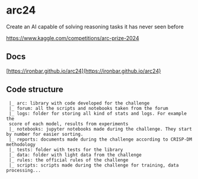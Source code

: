 # arc24

Create an AI capable of solving reasoning tasks it has never seen before

https://www.kaggle.com/competitions/arc-prize-2024

## Docs

[https://ironbar.github.io/arc24](https://ironbar.github.io/arc24)

## Code structure

     |_ arc: library with code developed for the challenge
     |_ forum: all the scripts and notebooks taken from the forum
     |_ logs: folder for storing all kind of stats and logs. For example the
     score of each model, results from experiments
     |_ notebooks: jupyter notebooks made during the challenge. They start by number for easier sorting.
     |_ reports: documents made during the challenge according to CRISP-DM methodology
     |_ tests: folder with tests for the library
     |_ data: folder with light data from the challenge
     |_ rules: the official rules of the challenge
     |_ scripts: scripts made during the challenge for training, data processing...
